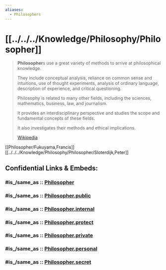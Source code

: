 ```yaml
---
aliases:
  - Philosophers
---
```


# [[../../../Knowledge/Philosophy/Philosopher]] 

> **Philosopher**s use a great variety of methods to arrive at philosophical knowledge. 
> 
> They include conceptual analysis, reliance on common sense and intuitions, use of thought experiments, 
> analysis of ordinary language, description of experience, and critical questioning. 
> 
> Philosophy is related to many other fields, including the sciences, mathematics, business, law, and journalism. 
> 
> It provides an interdisciplinary perspective 
> and studies the scope and fundamental concepts of these fields. 
> 
> It also investigates their methods and ethical implications.
>
> [Wikipedia](https://en.wikipedia.org/wiki/Philosophy)


[[Philosopher/Fukuyama,Francis]] 
[[../../../Knowledge/Philosophy/Philosopher/Sloterdijk,Peter]]   


## Confidential Links & Embeds: 

### #is_/same_as :: [Philosopher](/_Standards/bio/People/Philosopher.md) 

### #is_/same_as :: [Philosopher.public](/_public/bio/People/Philosopher.public.md) 

### #is_/same_as :: [Philosopher.internal](/_internal/bio/People/Philosopher.internal.md) 

### #is_/same_as :: [Philosopher.protect](/_protect/bio/People/Philosopher.protect.md) 

### #is_/same_as :: [Philosopher.private](/_private/bio/People/Philosopher.private.md) 

### #is_/same_as :: [Philosopher.personal](/_personal/bio/People/Philosopher.personal.md) 

### #is_/same_as :: [Philosopher.secret](/_secret/bio/People/Philosopher.secret.md)

